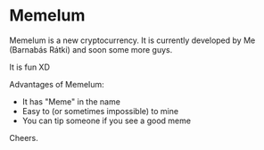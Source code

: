 # MemeIum
MemeIum is a new cryptocurrency.
It is currently developed by Me (Barnabás Rátki) and soon some more guys.

It is fun XD

Advantages of MemeIum:
- It has "Meme" in the name
- Easy to (or sometimes impossible) to mine	
- You can tip someone if you see a good meme

Cheers.
